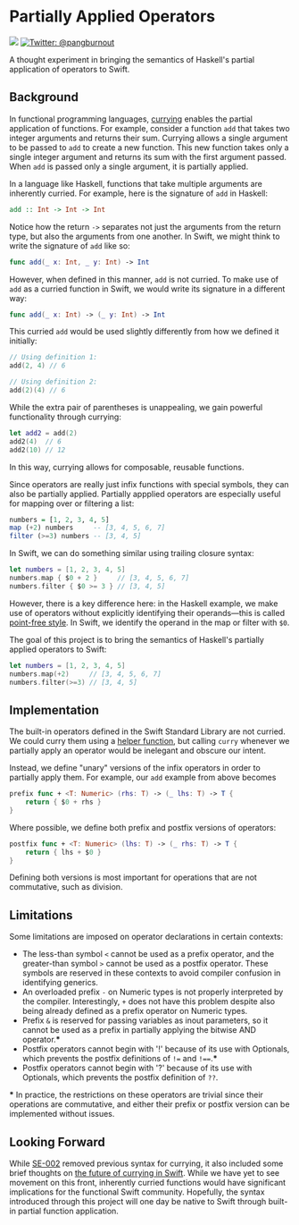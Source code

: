 # Partially Applied Operators
<img src="https://img.shields.io/badge/Swift-4.0-orange.svg"/>
    <a href="https://twitter.com/pangburnout">
        <img src="https://img.shields.io/badge/contact-@pangburnout-blue.svg?style=flat" alt="Twitter: @pangburnout" />
    </a>

A thought experiment in bringing the semantics of Haskell's partial application of operators to Swift.

## Background
In functional programming languages, [currying](https://en.wikipedia.org/wiki/Currying) enables the partial application of functions. For example, consider a function `add` that takes two integer arguments and returns their sum. Currying allows a single argument to be passed to `add` to create a new function. This new function takes only a single integer argument and returns its sum with the first argument passed. When `add` is passed only a single argument, it is partially applied. 

In a language like Haskell, functions that take multiple arguments are inherently curried. For example, here is the signature of `add` in Haskell:

```haskell
add :: Int -> Int -> Int
```

Notice how the return `->` separates not just the arguments from the return type, but also the arguments from one another. In Swift, we might think to write the signature of `add` like so:

```swift
func add(_ x: Int, _ y: Int) -> Int
```

However, when defined in this manner, `add` is not curried. To make use of `add` as a curried function in Swift, we would write its signature in a different way:

```swift
func add(_ x: Int) -> (_ y: Int) -> Int
```

This curried `add` would be used slightly differently from how we defined it initially:

```swift
// Using definition 1:
add(2, 4) // 6

// Using definition 2:
add(2)(4) // 6
```

While the extra pair of parentheses is unappealing, we gain powerful functionality through currying:

```swift
let add2 = add(2)
add2(4)  // 6
add2(10) // 12
```

In this way, currying allows for composable, reusable functions.

Since operators are really just infix functions with special symbols, they can also be partially applied. Partially appplied operators are especially useful for mapping over or filtering a list:

```haskell
numbers = [1, 2, 3, 4, 5]
map (+2) numbers     -- [3, 4, 5, 6, 7]
filter (>=3) numbers -- [3, 4, 5]
```

In Swift, we can do something similar using trailing closure syntax:

```swift
let numbers = [1, 2, 3, 4, 5]
numbers.map { $0 + 2 }     // [3, 4, 5, 6, 7]
numbers.filter { $0 >= 3 } // [3, 4, 5]
```

However, there is a key difference here: in the Haskell example, we make use of operators without explicitly identifying their operands—this is called [point-free style](https://en.wikipedia.org/wiki/Tacit_programming). In Swift, we identify the operand in the map or filter with `$0`.

The goal of this project is to bring the semantics of Haskell's partially applied operators to Swift:

```swift
let numbers = [1, 2, 3, 4, 5]
numbers.map(+2)     // [3, 4, 5, 6, 7]
numbers.filter(>=3) // [3, 4, 5]
```

## Implementation
The built-in operators defined in the Swift Standard Library are not curried. We could curry them using a [helper function](https://github.com/pointfreeco/swift-prelude/blob/b23463ebd7c1ce11600f86cbcb8165098fd44693/Sources/Prelude/Curry.swift), but calling `curry` whenever we partially apply an operator would be inelegant and obscure our intent.

Instead, we define "unary" versions of the infix operators in order to partially apply them. For example, our `add` example from above becomes

```swift
prefix func + <T: Numeric> (rhs: T) -> (_ lhs: T) -> T {
    return { $0 + rhs }
}
```

Where possible, we define both prefix and postfix versions of operators:

```swift
postfix func + <T: Numeric> (lhs: T) -> (_ rhs: T) -> T {
    return { lhs + $0 }
}
```

Defining both versions is most important for operations that are not commutative, such as division.

## Limitations
Some limitations are imposed on operator declarations in certain contexts:

- The less-than symbol `<` cannot be used as a prefix operator, and the greater-than symbol `>` cannot be used as a postfix operator. These symbols are reserved in these contexts to avoid compiler confusion in identifying generics.
- An overloaded prefix `-` on Numeric types is not properly interpreted by the compiler. Interestingly, `+` does not have this problem despite also being already defined as a prefix operator on Numeric types.
- Prefix `&` is reserved for passing variables as inout parameters, so it cannot be used as a prefix in partially applying the bitwise AND operator.__*__
- Postfix operators cannot begin with '!' because of its use with Optionals, which prevents the postfix definitions of `!=` and `!==`.__*__
- Postfix operators cannot begin with '?' because of its use with Optionals, which prevents the postfix definition of `??`.

__*__ In practice, the restrictions on these operators are trivial since their operations are commutative, and either their prefix or postfix version can be implemented without issues.

## Looking Forward
While [SE-002](https://github.com/apple/swift-evolution/blob/master/proposals/0002-remove-currying.md) removed previous syntax for currying, it also included some brief thoughts on [the future of currying in Swift](https://github.com/apple/swift-evolution/blob/master/proposals/0002-remove-currying.md#alternatives-considered). While we have yet to see movement on this front, inherently curried functions would have significant implications for the functional Swift community. Hopefully, the syntax introduced through this project will one day be native to Swift through built-in partial function application.